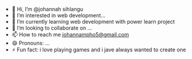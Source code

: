 - 👋 Hi, I’m @johannah sihlangu
- 👀 I’m interested in  web development...
- 🌱 I’m currently learning web development with power learn project
- 💞️ I’m looking to collaborate on ...
- 📫 How to reach me johannampho5@gmail.com
- 😄 Pronouns: ...
- ⚡ Fun fact: i love playing games and i jave always wanted to create one 

<!---
Mphosih/Mphosih is a ✨ special ✨ repository because its `README.md` (this file) appears on your GitHub profile.
You can click the Preview link to take a look at your changes.
--->
